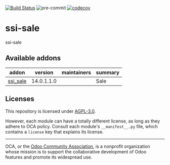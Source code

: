 [![Build Status](https://travis-ci.com/open-synergy/ssi-sale.svg?branch=14.0)](https://travis-ci.com/open-synergy/ssi-sale)
![pre-commit](https://github.com/open-synergy/ssi-sale/actions/workflows/pre-commit.yml/badge.svg)
[![codecov](https://codecov.io/gh/open-synergy/ssi-sale/branch/14.0/graph/badge.svg)](https://codecov.io/gh/open-synergy/ssi-sale)

<!-- /!\ do not modify above this line -->

# ssi-sale

ssi-sale

<!-- /!\ do not modify below this line -->

<!-- prettier-ignore-start -->

[//]: # (addons)

Available addons
----------------
addon | version | maintainers | summary
--- | --- | --- | ---
[ssi_sale](ssi_sale/) | 14.0.1.1.0 |  | Sale

[//]: # (end addons)

<!-- prettier-ignore-end -->

## Licenses

This repository is licensed under [AGPL-3.0](LICENSE).

However, each module can have a totally different license, as long as they adhere to OCA
policy. Consult each module's `__manifest__.py` file, which contains a `license` key
that explains its license.

----

OCA, or the [Odoo Community Association](http://odoo-community.org/), is a nonprofit
organization whose mission is to support the collaborative development of Odoo features
and promote its widespread use.
